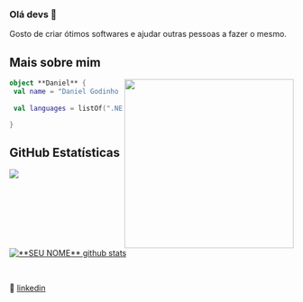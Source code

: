 ### Olá devs 👋

Gosto de criar ótimos softwares e ajudar outras pessoas a fazer o mesmo.

## Mais sobre mim

<img align="right" width="300" src="https://i2.wp.com/allhtaccess.info/wp-content/uploads/2018/03/programming.gif?fit=1281%2C716&ssl=1" />

```kotlin
object **Daniel** {
 val name = "Daniel Godinho Soares"
 
 val languages = listOf(".NET", "Dart", "JavaScript", "Typescript") 

}
```

## **GitHub Estatísticas**

<a href="https://github.com/dangodinho98">
  <img align="center" src="https://github-readme-stats.vercel.app/api/top-langs/?username=dangodinho98&theme=dark&hide_langs_below=1" />
</a>

<a href="https://github.com/Gurupreet" class="ml-15">
 <img align="center" src="https://github-readme-stats.vercel.app/api?username=dangodinho98&show_icons=true&theme=dark&line_height=27" alt="**SEU NOME** github stats"/>
</a>
 
[linkedin]: https://www.linkedin.com/in/danielgodinhosoares/
<br>

👔 [linkedin][linkedin]

